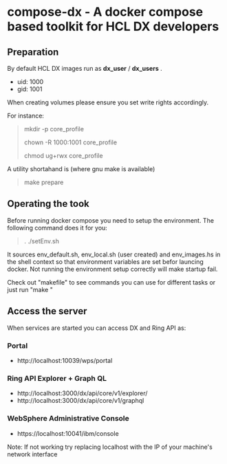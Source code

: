 # compose-dx - A docker compose based toolkit for HCL DX developers

## Preparation

By default HCL DX images run as **dx_user** / **dx_users** .

* uid: 1000
* gid: 1001

When creating volumes please ensure you set write rights accordingly.

For instance:

> mkdir -p core_profile
> 
> chown -R 1000:1001 core_profile
> 
> chmod ug+rwx core_profile

A utility shortahand is (where gnu make is available)

> make prepare

## Operating the took

Before running docker compose you need to setup the environment. The following command does it for you:

> . ./setEnv.sh

It sources env_default.sh, env_local.sh (user created) and env_images.hs in the shell context so that environment variables are set befor launcing docker.
Not running the environment setup correctly will make startup fail.

Check out "makefile" to see commands you can use for different tasks or just run "make <target>"

## Access the server

When services are started you can access DX and Ring API as:

### Portal
* http://localhost:10039/wps/portal

### Ring API Explorer + Graph QL
* http://localhost:3000/dx/api/core/v1/explorer/
* http://localhost:3000/dx/api/core/v1/graphql

### WebSphere Administrative Console
* https://localhost:10041/ibm/console

Note: If not working try replacing localhost with the IP of your machine's network interface